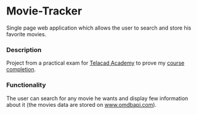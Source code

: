 # Movie-Tracker

Single page web application which allows the user to search and store his favorite movies.

### Description

Project from a practical exam for [Telacad Academy](https://www.telacad.ro/) to prove my [course completion](https://cursuri.telacad.ro/certificates/ae41df63b9f84c3b8abeb648a2227868).

### Functionality
The user can search for any movie he wants and display few information about it (the movies data are stored on www.omdbapi.com).
